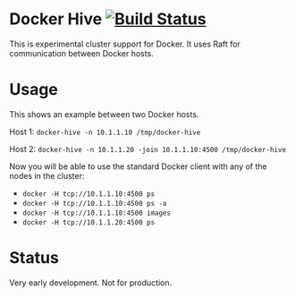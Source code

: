 # Docker Hive [![Build Status](https://travis-ci.org/ehazlett/docker-hive.png?branch=master)](https://travis-ci.org/ehazlett/docker-hive)
This is experimental cluster support for Docker.  It uses Raft for communication between Docker hosts.

# Usage
This shows an example between two Docker hosts.

Host 1:
`docker-hive -n 10.1.1.10 /tmp/docker-hive`

Host 2:
`docker-hive -n 10.1.1.20 -join 10.1.1.10:4500 /tmp/docker-hive`

Now you will be able to use the standard Docker client with any of the nodes in the cluster:

* `docker -H tcp://10.1.1.10:4500 ps`
* `docker -H tcp://10.1.1.10:4500 ps -a`
* `docker -H tcp://10.1.1.10:4500 images`
* `docker -H tcp://10.1.1.20:4500 ps`

# Status
Very early development.  Not for production.
